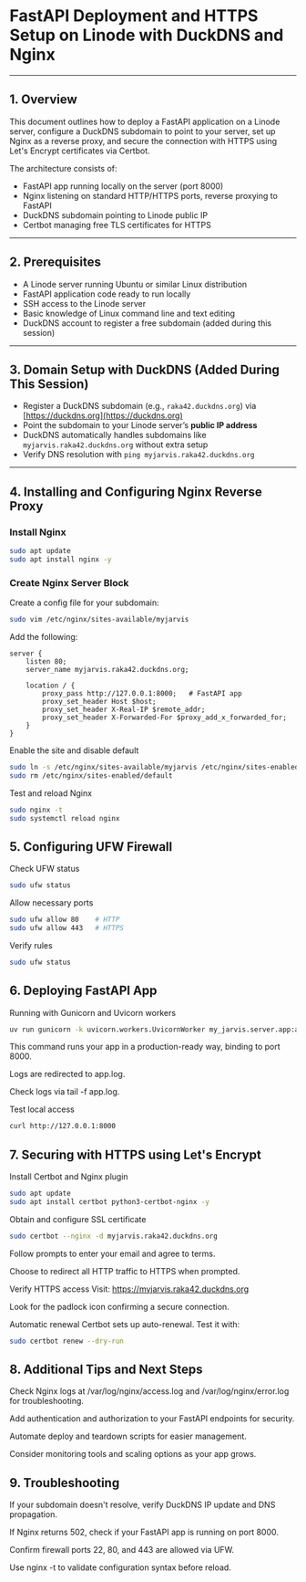 # FastAPI Deployment and HTTPS Setup on Linode with DuckDNS and Nginx

---

## 1. Overview

This document outlines how to deploy a FastAPI application on a Linode server, configure a DuckDNS subdomain to point to your server, set up Nginx as a reverse proxy, and secure the connection with HTTPS using Let's Encrypt certificates via Certbot.

The architecture consists of:

- FastAPI app running locally on the server (port 8000)  
- Nginx listening on standard HTTP/HTTPS ports, reverse proxying to FastAPI  
- DuckDNS subdomain pointing to Linode public IP  
- Certbot managing free TLS certificates for HTTPS  

---

## 2. Prerequisites

- A Linode server running Ubuntu or similar Linux distribution  
- FastAPI application code ready to run locally  
- SSH access to the Linode server  
- Basic knowledge of Linux command line and text editing  
- DuckDNS account to register a free subdomain (added during this session)  

---

## 3. Domain Setup with DuckDNS (Added During This Session)

- Register a DuckDNS subdomain (e.g., `raka42.duckdns.org`) via [https://duckdns.org](https://duckdns.org)  
- Point the subdomain to your Linode server’s **public IP address**  
- DuckDNS automatically handles subdomains like `myjarvis.raka42.duckdns.org` without extra setup  
- Verify DNS resolution with `ping myjarvis.raka42.duckdns.org`  

---

## 4. Installing and Configuring Nginx Reverse Proxy

### Install Nginx

```bash
sudo apt update
sudo apt install nginx -y
```

### Create Nginx Server Block

Create a config file for your subdomain:

```bash
sudo vim /etc/nginx/sites-available/myjarvis
```

Add the following:

```nginx
server {
    listen 80;
    server_name myjarvis.raka42.duckdns.org;

    location / {
        proxy_pass http://127.0.0.1:8000;   # FastAPI app
        proxy_set_header Host $host;
        proxy_set_header X-Real-IP $remote_addr;
        proxy_set_header X-Forwarded-For $proxy_add_x_forwarded_for;
    }
}
```

Enable the site and disable default

```bash
sudo ln -s /etc/nginx/sites-available/myjarvis /etc/nginx/sites-enabled/
sudo rm /etc/nginx/sites-enabled/default
```

Test and reload Nginx

```bash
sudo nginx -t
sudo systemctl reload nginx
```

## 5. Configuring UFW Firewall

Check UFW status

```bash
sudo ufw status
```

Allow necessary ports

```bash
sudo ufw allow 80    # HTTP
sudo ufw allow 443   # HTTPS
```

Verify rules

```bash
sudo ufw status
```

## 6. Deploying FastAPI App

Running with Gunicorn and Uvicorn workers

```bash
uv run gunicorn -k uvicorn.workers.UvicornWorker my_jarvis.server.app:app --bind 0.0.0.0:8000 > app.log 2>&1 &
```

This command runs your app in a production-ready way, binding to port 8000.

Logs are redirected to app.log.

Check logs via tail -f app.log.

Test local access

```bash
curl http://127.0.0.1:8000
```

## 7. Securing with HTTPS using Let's Encrypt

Install Certbot and Nginx plugin

```bash
sudo apt update
sudo apt install certbot python3-certbot-nginx -y
```

Obtain and configure SSL certificate

```bash
sudo certbot --nginx -d myjarvis.raka42.duckdns.org
```

Follow prompts to enter your email and agree to terms.

Choose to redirect all HTTP traffic to HTTPS when prompted.

Verify HTTPS access
Visit: https://myjarvis.raka42.duckdns.org

Look for the padlock icon confirming a secure connection.

Automatic renewal
Certbot sets up auto-renewal. Test it with:

```bash
sudo certbot renew --dry-run
```

## 8. Additional Tips and Next Steps

Check Nginx logs at /var/log/nginx/access.log and /var/log/nginx/error.log for troubleshooting.

Add authentication and authorization to your FastAPI endpoints for security.

Automate deploy and teardown scripts for easier management.

Consider monitoring tools and scaling options as your app grows.

## 9. Troubleshooting

If your subdomain doesn't resolve, verify DuckDNS IP update and DNS propagation.

If Nginx returns 502, check if your FastAPI app is running on port 8000.

Confirm firewall ports 22, 80, and 443 are allowed via UFW.

Use nginx -t to validate configuration syntax before reload.
